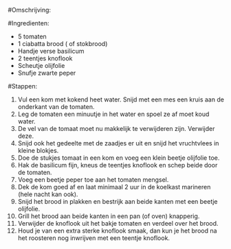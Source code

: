#Omschrijving:


#Ingredienten:

* 5 tomaten
* 1 ciabatta brood ( of stokbrood)
* Handje verse basilicum
* 2 teentjes knoflook
* Scheutje olijfolie
* Snufje zwarte peper


#Stappen:

1. Vul een kom met kokend heet water. Snijd met een mes een kruis aan de onderkant van de tomaten.
2. Leg de tomaten een minuutje in het water en spoel ze af moet koud water.
3. De vel van de tomaat moet nu makkelijk te verwijderen zijn. Verwijder deze.
4. Snijd ook het gedeelte met de zaadjes er uit en snijd het vruchtvlees in kleine blokjes.
5. Doe de stukjes tomaat in een kom en voeg een klein beetje olijfolie toe.
6. Hak de basilicum fijn, kneus de teentjes knoflook en schep beide door de tomaten. 
7. Voeg een beetje peper toe aan het tomaten mengsel.
8. Dek de kom goed af en laat minimaal 2 uur in de koelkast marineren (hele nacht kan ook).
9. Snijd het brood in plakken en bestrijk aan beide kanten met een beetje olijfolie.
10. Grill het brood aan beide kanten in een pan (of oven) knapperig.
11. Verwijder de knoflook uit het bakje tomaten en verdeel over het brood. 
12. Houd je van een extra sterke knoflook smaak, dan kun je het brood na het roosteren nog inwrijven met een teentje knoflook.
